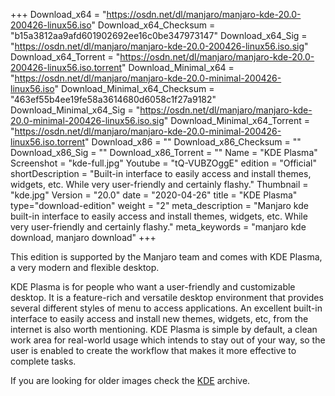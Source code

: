 +++
Download_x64 = "https://osdn.net/dl/manjaro/manjaro-kde-20.0-200426-linux56.iso"
Download_x64_Checksum = "b15a3812aa9afd601902692ee16c0be347973147"
Download_x64_Sig = "https://osdn.net/dl/manjaro/manjaro-kde-20.0-200426-linux56.iso.sig"
Download_x64_Torrent = "https://osdn.net/dl/manjaro/manjaro-kde-20.0-200426-linux56.iso.torrent"
Download_Minimal_x64 = "https://osdn.net/dl/manjaro/manjaro-kde-20.0-minimal-200426-linux56.iso"
Download_Minimal_x64_Checksum = "463ef55b4ee19fe58a3614680d6058c1f27a9182"
Download_Minimal_x64_Sig = "https://osdn.net/dl/manjaro/manjaro-kde-20.0-minimal-200426-linux56.iso.sig"
Download_Minimal_x64_Torrent = "https://osdn.net/dl/manjaro/manjaro-kde-20.0-minimal-200426-linux56.iso.torrent"
Download_x86 = ""
Download_x86_Checksum = ""
Download_x86_Sig = ""
Download_x86_Torrent = ""
Name = "KDE Plasma"
Screenshot = "kde-full.jpg"
Youtube = "tQ-VUBZOggE"
edition = "Official"
shortDescription = "Built-in interface to easily access and install themes, widgets, etc. While very user-friendly and certainly flashy."
Thumbnail = "kde.jpg"
Version = "20.0"
date = "2020-04-26"
title = "KDE Plasma"
type="download-edition"
weight = "2"
meta_description = "Manjaro kde built-in interface to easily access and install themes, widgets, etc. While very user-friendly and certainly flashy."
meta_keywords = "manjaro kde download, manjaro download"
+++

This edition is supported by the Manjaro team and comes with KDE Plasma, a very modern and flexible desktop.

KDE Plasma is for people who want a user-friendly and customizable desktop. It is a feature-rich and versatile desktop environment that provides several different styles of menu to access applications. An excellent built-in interface to easily access and install new themes, widgets, etc, from the internet is also worth mentioning. KDE Plasma is simple by default, a clean work area for real-world usage which intends to stay out of your way, so the user is enabled to create the workflow that makes it more effective to complete tasks.

If you are looking for older images check the [KDE](https://osdn.net/projects/manjaro-archive/storage/kde/) archive.
